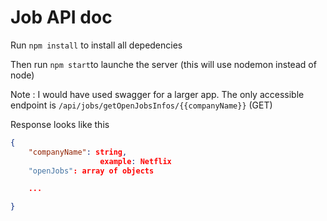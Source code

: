 # Job API doc

Run `npm install` to install all depedencies

Then run `npm start`to launche the server (this will use nodemon instead of node)

Note : I would have used swagger for a larger app.
The only accessible endpoint is `/api/jobs/getOpenJobsInfos/{{companyName}}` (GET)

Response looks like this

```json
{
    "companyName": string,
                    example: Netflix
    "openJobs": array of objects

    ...

}
```

